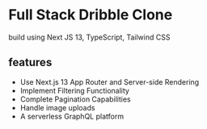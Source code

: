 <h1>Full Stack Dribble Clone</h1>
<p>build using Next JS 13, TypeScript, Tailwind CSS</p>

<h2>features</h2>

<ul>
  <li>
    Use Next.js 13 App Router and Server-side Rendering 
  </li>
  <li>
    Implement Filtering Functionality 
  </li>
  <li>
    Complete Pagination Capabilities 
  </li>
  <li>
    Handle image uploads 
  </li>

  <li>A serverless GraphQL platform</li>
</ul>

